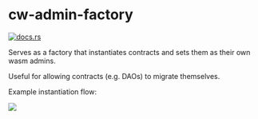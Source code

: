 # cw-admin-factory

[![docs.rs](https://img.shields.io/docsrs/cw-admin-factory?logo=docsdotrs)](https://docs.rs/cw-admin-factory/latest/cw_admin_factory/)

Serves as a factory that instantiates contracts and sets them as their
own wasm admins.

Useful for allowing contracts (e.g. DAOs) to migrate themselves.

Example instantiation flow:

![](https://bafkreibqsrdnht5chc5mdzbb6pgiyqfjke3yvukvjrokyefwwbl3k3iwaa.ipfs.nftstorage.link)

